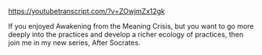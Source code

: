 https://youtubetranscript.com/?v=ZOwjmZx12gk

 If you enjoyed Awakening from the Meaning Crisis, but you want to go more deeply into the practices and develop a richer ecology of practices, then join me in my new series, After Socrates.